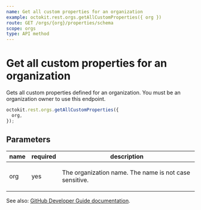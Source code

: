 ```yaml
---
name: Get all custom properties for an organization
example: octokit.rest.orgs.getAllCustomProperties({ org })
route: GET /orgs/{org}/properties/schema
scope: orgs
type: API method
---
```


# Get all custom properties for an organization

Gets all custom properties defined for an organization.
You must be an organization owner to use this endpoint.

```js
octokit.rest.orgs.getAllCustomProperties({
  org,
});
```

## Parameters

<table>
  <thead>
    <tr>
      <th>name</th>
      <th>required</th>
      <th>description</th>
    </tr>
  </thead>
  <tbody>
    <tr><td>org</td><td>yes</td><td>

The organization name. The name is not case sensitive.

</td></tr>
  </tbody>
</table>

See also: [GitHub Developer Guide documentation](https://docs.github.com/rest/orgs/properties#get-all-custom-properties-for-an-organization).
